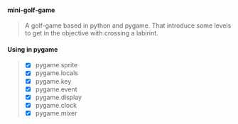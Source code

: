 #### mini-golf-game
> A golf-game based in python and pygame. That introduce some levels to get in the objective with crossing a labirint.

#### Using in pygame
> - [x] pygame.sprite
> - [x] pygame.locals
> - [x] pygame.key
> - [x] pygame.event 
> - [x] pygame.display
> - [x] pygame.clock
> - [x] pygame.mixer